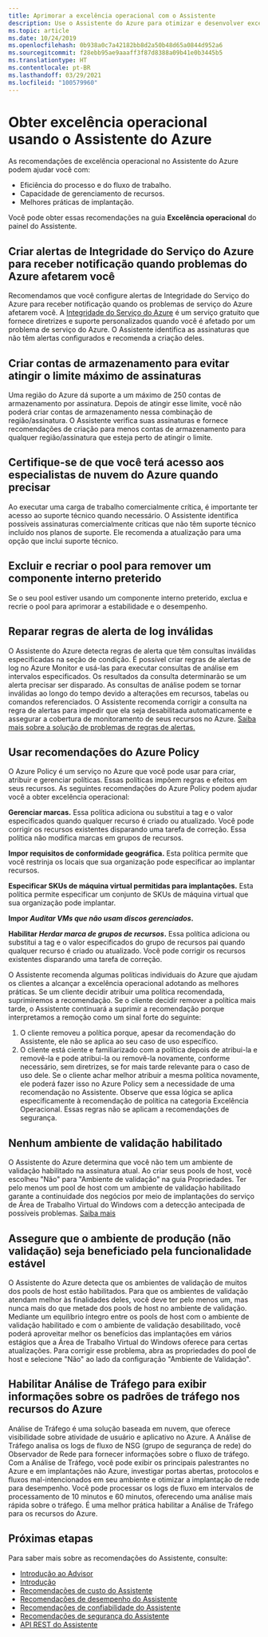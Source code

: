 ```yaml
---
title: Aprimorar a excelência operacional com o Assistente
description: Use o Assistente do Azure para otimizar e desenvolver excelência operacional para suas assinaturas do Azure.
ms.topic: article
ms.date: 10/24/2019
ms.openlocfilehash: 0b938a0c7a42182bb8d2a50b48d65a0844d952a6
ms.sourcegitcommit: f28ebb95ae9aaaff3f87d8388a09b41e0b3445b5
ms.translationtype: HT
ms.contentlocale: pt-BR
ms.lasthandoff: 03/29/2021
ms.locfileid: "100579960"
---
```

# <a name="achieve-operational-excellence-by-using-azure-advisor"></a>Obter excelência operacional usando o Assistente do Azure

As recomendações de excelência operacional no Assistente do Azure podem ajudar você com: 
- Eficiência do processo e do fluxo de trabalho.
- Capacidade de gerenciamento de recursos.
- Melhores práticas de implantação. 

Você pode obter essas recomendações na guia **Excelência operacional** do painel do Assistente.

## <a name="create-azure-service-health-alerts-to-be-notified-when-azure-problems-affect-you"></a>Criar alertas de Integridade do Serviço do Azure para receber notificação quando problemas do Azure afetarem você

Recomendamos que você configure alertas de Integridade do Serviço do Azure para receber notificação quando os problemas de serviço do Azure afetarem você. A [Integridade do Serviço do Azure](https://azure.microsoft.com/features/service-health/) é um serviço gratuito que fornece diretrizes e suporte personalizados quando você é afetado por um problema de serviço do Azure. O Assistente identifica as assinaturas que não têm alertas configurados e recomenda a criação deles.


## <a name="design-your-storage-accounts-to-prevent-reaching-the-maximum-subscription-limit"></a>Criar contas de armazenamento para evitar atingir o limite máximo de assinaturas

Uma região do Azure dá suporte a um máximo de 250 contas de armazenamento por assinatura. Depois de atingir esse limite, você não poderá criar contas de armazenamento nessa combinação de região/assinatura. O Assistente verifica suas assinaturas e fornece recomendações de criação para menos contas de armazenamento para qualquer região/assinatura que esteja perto de atingir o limite.

## <a name="ensure-you-have-access-to-azure-cloud-experts-when-you-need-it"></a>Certifique-se de que você terá acesso aos especialistas de nuvem do Azure quando precisar

Ao executar uma carga de trabalho comercialmente crítica, é importante ter acesso ao suporte técnico quando necessário. O Assistente identifica possíveis assinaturas comercialmente críticas que não têm suporte técnico incluído nos planos de suporte. Ele recomenda a atualização para uma opção que inclui suporte técnico.

## <a name="delete-and-re-create-your-pool-to-remove-a-deprecated-internal-component"></a>Excluir e recriar o pool para remover um componente interno preterido

Se o seu pool estiver usando um componente interno preterido, exclua e recrie o pool para aprimorar a estabilidade e o desempenho.

## <a name="repair-invalid-log-alert-rules"></a>Reparar regras de alerta de log inválidas

O Assistente do Azure detecta regras de alerta que têm consultas inválidas especificadas na seção de condição. É possível criar regras de alertas de log no Azure Monitor e usá-las para executar consultas de análise em intervalos especificados. Os resultados da consulta determinarão se um alerta precisar ser disparado. As consultas de análise podem se tornar inválidas ao longo do tempo devido a alterações em recursos, tabelas ou comandos referenciados. O Assistente recomenda corrigir a consulta na regra de alertas para impedir que ela seja desabilitada automaticamente e assegurar a cobertura de monitoramento de seus recursos no Azure. [Saiba mais sobre a solução de problemas de regras de alertas.](../azure-monitor/alerts/alerts-troubleshoot-log.md)

## <a name="use-azure-policy-recommendations"></a>Usar recomendações do Azure Policy

O Azure Policy é um serviço no Azure que você pode usar para criar, atribuir e gerenciar políticas. Essas políticas impõem regras e efeitos em seus recursos. As seguintes recomendações do Azure Policy podem ajudar você a obter excelência operacional: 

**Gerenciar marcas.** Essa política adiciona ou substitui a tag e o valor especificados quando qualquer recurso é criado ou atualizado. Você pode corrigir os recursos existentes disparando uma tarefa de correção. Essa política não modifica marcas em grupos de recursos.

**Impor requisitos de conformidade geográfica.** Esta política permite que você restrinja os locais que sua organização pode especificar ao implantar recursos. 

**Especificar SKUs de máquina virtual permitidas para implantações.** Esta política permite especificar um conjunto de SKUs de máquina virtual que sua organização pode implantar.

**Impor *Auditar VMs que não usam discos gerenciados*.**

**Habilitar *Herdar marca de grupos de recursos*.** Essa política adiciona ou substitui a tag e o valor especificados do grupo de recursos pai quando qualquer recurso é criado ou atualizado. Você pode corrigir os recursos existentes disparando uma tarefa de correção.

O Assistente recomenda algumas políticas individuais do Azure que ajudam os clientes a alcançar a excelência operacional adotando as melhores práticas. Se um cliente decidir atribuir uma política recomendada, suprimiremos a recomendação. Se o cliente decidir remover a política mais tarde, o Assistente continuará a suprimir a recomendação porque interpretamos a remoção como um sinal forte do seguinte:

1.  O cliente removeu a política porque, apesar da recomendação do Assistente, ele não se aplica ao seu caso de uso específico. 
2.  O cliente está ciente e familiarizado com a política depois de atribui-la e removê-la e pode atribui-la ou removê-la novamente, conforme necessário, sem diretrizes, se for mais tarde relevante para o caso de uso dele. Se o cliente achar melhor atribuir a mesma política novamente, ele poderá fazer isso no Azure Policy sem a necessidade de uma recomendação no Assistente. Observe que essa lógica se aplica especificamente à recomendação de política na categoria Excelência Operacional. Essas regras não se aplicam a recomendações de segurança.  


## <a name="no-validation-environment-enabled"></a>Nenhum ambiente de validação habilitado
O Assistente do Azure determina que você não tem um ambiente de validação habilitado na assinatura atual. Ao criar seus pools de host, você escolheu \"Não\" para \"Ambiente de validação\" na guia Propriedades. Ter pelo menos um pool de host com um ambiente de validação habilitado garante a continuidade dos negócios por meio de implantações do serviço de Área de Trabalho Virtual do Windows com a detecção antecipada de possíveis problemas. [Saiba mais](../virtual-desktop/create-validation-host-pool.md)

## <a name="ensure-production-non-validation-environment-to-benefit-from-stable-functionality"></a>Assegure que o ambiente de produção (não validação) seja beneficiado pela funcionalidade estável
O Assistente do Azure detecta que os ambientes de validação de muitos dos pools de host estão habilitados. Para que os ambientes de validação atendam melhor às finalidades deles, você deve ter pelo menos um, mas nunca mais do que metade dos pools de host no ambiente de validação. Mediante um equilíbrio íntegro entre os pools de host com o ambiente de validação habilitado e com o ambiente de validação desabilitado, você poderá aproveitar melhor os benefícios das implantações em vários estágios que a Área de Trabalho Virtual do Windows oferece para certas atualizações. Para corrigir esse problema, abra as propriedades do pool de host e selecione \"Não\" ao lado da configuração \"Ambiente de Validação\".

## <a name="enable-traffic-analytics-to-view-insights-into-traffic-patterns-across-azure-resources"></a>Habilitar Análise de Tráfego para exibir informações sobre os padrões de tráfego nos recursos do Azure
Análise de Tráfego é uma solução baseada em nuvem, que oferece visibilidade sobre atividade de usuário e aplicativo no Azure. A Análise de Tráfego analisa os logs de fluxo de NSG (grupo de segurança de rede) do Observador de Rede para fornecer informações sobre o fluxo de tráfego. Com a Análise de Tráfego, você pode exibir os principais palestrantes no Azure e em implantações não Azure, investigar portas abertas, protocolos e fluxos mal-intencionados em seu ambiente e otimizar a implantação de rede para desempenho. Você pode processar os logs de fluxo em intervalos de processamento de 10 minutos e 60 minutos, oferecendo uma análise mais rápida sobre o tráfego. É uma melhor prática habilitar a Análise de Tráfego para os recursos do Azure. 


## <a name="next-steps"></a>Próximas etapas

Para saber mais sobre as recomendações do Assistente, consulte:
* [Introdução ao Advisor](advisor-overview.md)
* [Introdução](advisor-get-started.md)
* [Recomendações de custo do Assistente](advisor-cost-recommendations.md)
* [Recomendações de desempenho do Assistente](advisor-performance-recommendations.md)
* [Recomendações de confiabilidade do Assistente](advisor-high-availability-recommendations.md)
* [Recomendações de segurança do Assistente](advisor-security-recommendations.md)
* [API REST do Assistente](/rest/api/advisor/)
